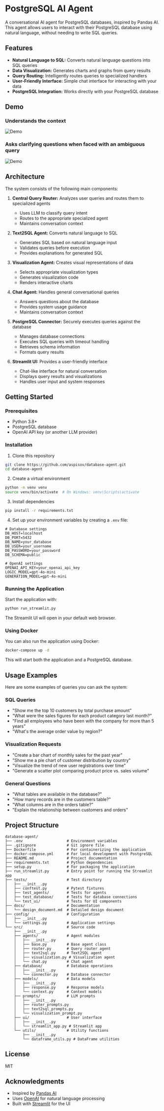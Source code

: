 # PostgreSQL AI Agent

A conversational AI agent for PostgreSQL databases, inspired by Pandas AI. This agent allows users to interact with their PostgreSQL database using natural language, without needing to write SQL queries.

## Features

- **Natural Language to SQL:** Converts natural language questions into SQL queries
- **Data Visualization:** Generates charts and graphs from query results
- **Query Routing:** Intelligently routes queries to specialized handlers
- **User-Friendly Interface:** Simple chat interface for interacting with your data
- **PostgreSQL Integration:** Works directly with your PostgreSQL database

## Demo
### Understands the context

![Demo](docs/demo1.gif)

### Asks clarifying questions when faced with an ambiguous query
![Demo](docs/demo2.gif)

## Architecture

The system consists of the following main components:

1. **Central Query Router:** Analyzes user queries and routes them to specialized agents
   - Uses LLM to classify query intent
   - Routes to the appropriate specialized agent
   - Maintains conversation context

2. **Text2SQL Agent:** Converts natural language to SQL
   - Generates SQL based on natural language input
   - Validates queries before execution
   - Provides explanations for generated SQL

3. **Visualization Agent:** Creates visual representations of data
   - Selects appropriate visualization types
   - Generates visualization code
   - Renders interactive charts

4. **Chat Agent:** Handles general conversational queries
   - Answers questions about the database
   - Provides system usage guidance
   - Maintains conversation context

5. **PostgreSQL Connector:** Securely executes queries against the database
   - Manages database connections
   - Executes SQL queries with timeout handling
   - Retrieves schema information
   - Formats query results

6. **Streamlit UI:** Provides a user-friendly interface
   - Chat-like interface for natural conversation
   - Displays query results and visualizations
   - Handles user input and system responses

## Getting Started

### Prerequisites

- Python 3.8+
- PostgreSQL database
- OpenAI API key (or another LLM provider)

### Installation

1. Clone this repository
```bash
git clone https://github.com/aspisov/database-agent.git
cd database-agent
```

2. Create a virtual environment

```bash
python -m venv venv
source venv/bin/activate  # On Windows: venv\Scripts\activate
```

3. Install dependencies
```bash
pip install -r requirements.txt
```

4. Set up your environment variables by creating a `.env` file:

```
# Database settings
DB_HOST=localhost
DB_PORT=5432
DB_NAME=your_database
DB_USER=your_username
DB_PASSWORD=your_password
DB_SCHEMA=public

# OpenAI settings
OPENAI_API_KEY=your_openai_api_key
LOGIC_MODEL=gpt-4o-mini
GENERATION_MODEL=gpt-4o-mini
```

### Running the Application

Start the application with:

```bash
python run_streamlit.py
```

The Streamlit UI will open in your default web browser.

### Using Docker

You can also run the application using Docker:

```bash
docker-compose up -d
```

This will start both the application and a PostgreSQL database.

## Usage Examples

Here are some examples of queries you can ask the system:

### SQL Queries
- "Show me the top 10 customers by total purchase amount"
- "What were the sales figures for each product category last month?"
- "Find all employees who have been with the company for more than 5 years"
- "What's the average order value by region?"

### Visualization Requests
- "Create a bar chart of monthly sales for the past year"
- "Show me a pie chart of customer distribution by country"
- "Visualize the trend of new user registrations over time"
- "Generate a scatter plot comparing product price vs. sales volume"

### General Questions
- "What tables are available in the database?"
- "How many records are in the customers table?"
- "What columns are in the orders table?"
- "Explain the relationship between customers and orders"

## Project Structure

```
database-agent/
├── .env                    # Environment variables
├── .gitignore              # Git ignore file
├── Dockerfile              # For containerizing the application
├── docker-compose.yml      # For local development with PostgreSQL
├── README.md               # Project documentation
├── requirements.txt        # Python dependencies
├── setup.py                # For packaging the application
├── run_streamlit.py        # Entry point for running the Streamlit app
├── tests/                  # Test directory
│   ├── __init__.py
│   ├── conftest.py         # Pytest fixtures
│   ├── test_agents/        # Tests for agents
│   ├── test_database/      # Tests for database connections
│   └── test_ui/            # Tests for UI components
├── docs/                   # Documentation
│   └── design_document.md  # Detailed design document
├── config/                 # Configuration
│   ├── __init__.py
│   └── settings.py         # Application settings
└── src/                    # Source code
    ├── __init__.py
    ├── agents/             # Agent modules
    │   ├── __init__.py
    │   ├── base.py         # Base agent class
    │   ├── router.py       # Query router agent
    │   ├── text2sql.py     # Text2SQL agent
    │   ├── visualization.py # Visualization agent
    │   └── chat.py         # Chat agent
    ├── database/           # Database operations
    │   ├── __init__.py
    │   └── connector.py    # Database connector
    ├── models/             # Data models
    │   ├── __init__.py
    │   ├── response.py     # Response models
    │   └── context.py      # Context models
    ├── prompts/            # LLM prompts
    │   ├── __init__.py
    │   ├── router_prompts.py
    │   ├── text2sql_prompts.py
    │   └── visualization_prompt.py
    ├── ui/                 # User interface
    │   ├── __init__.py
    │   └── streamlit_app.py # Streamlit app
    └── utils/              # Utility functions
        ├── __init__.py
        └── dataframe_utils.py # DataFrame utilities
```

## License

MIT

## Acknowledgments

- Inspired by [Pandas AI](https://github.com/gventuri/pandas-ai)
- Uses [OpenAI](https://openai.com/) for natural language processing
- Built with [Streamlit](https://streamlit.io/) for the UI